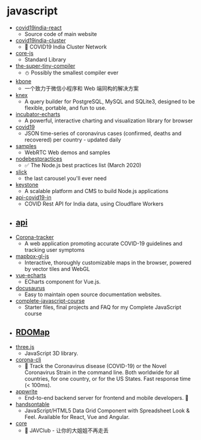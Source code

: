 # javascript
- [covid19india-react](https://github.com/covid19india/covid19india-react)
  - Source code of main website
- [covid19india-cluster](https://github.com/someshkar/covid19india-cluster)
  - 🔬 COVID19 India Cluster Network
- [core-js](https://github.com/zloirock/core-js)
  - Standard Library
- [the-super-tiny-compiler](https://github.com/jamiebuilds/the-super-tiny-compiler)
  - ⛄️ Possibly the smallest compiler ever
- [kbone](https://github.com/Tencent/kbone)
  - 一个致力于微信小程序和 Web 端同构的解决方案
- [knex](https://github.com/knex/knex)
  - A query builder for PostgreSQL, MySQL and SQLite3, designed to be flexible, portable, and fun to use.
- [incubator-echarts](https://github.com/apache/incubator-echarts)
  - A powerful, interactive charting and visualization library for browser
- [covid19](https://github.com/pomber/covid19)
  - JSON time-series of coronavirus cases (confirmed, deaths and recovered) per country - updated daily
- [samples](https://github.com/webrtc/samples)
  - WebRTC Web demos and samples
- [nodebestpractices](https://github.com/goldbergyoni/nodebestpractices)
  - ✅ The Node.js best practices list (March 2020)
- [slick](https://github.com/kenwheeler/slick)
  - the last carousel you'll ever need
- [keystone](https://github.com/keystonejs/keystone)
  - A scalable platform and CMS to build Node.js applications
- [api-covid19-in](https://github.com/amodm/api-covid19-in)
  - COVID Rest API for India data, using Cloudflare Workers
- [api](https://github.com/covid19india/api)
  - 
- [Corona-tracker](https://github.com/COVID-19-electronic-health-system/Corona-tracker)
  - A web application promoting accurate COVID-19 guidelines and tracking user symptoms
- [mapbox-gl-js](https://github.com/mapbox/mapbox-gl-js)
  - Interactive, thoroughly customizable maps in the browser, powered by vector tiles and WebGL
- [vue-echarts](https://github.com/ecomfe/vue-echarts)
  - ECharts component for Vue.js.
- [docusaurus](https://github.com/facebook/docusaurus)
  - Easy to maintain open source documentation websites.
- [complete-javascript-course](https://github.com/jonasschmedtmann/complete-javascript-course)
  - Starter files, final projects and FAQ for my Complete JavaScript course
- [RDOMap](https://github.com/jeanropke/RDOMap)
  - 
- [three.js](https://github.com/mrdoob/three.js)
  - JavaScript 3D library.
- [corona-cli](https://github.com/ahmadawais/corona-cli)
  - 🦠 Track the Coronavirus disease (COVID-19) or the Novel Coronavirus Strain in the command line. Both worldwide for all countries, for one country, or for the US States. Fast response time (< 100ms).
- [appwrite](https://github.com/appwrite/appwrite)
  - End-to-end backend server for frontend and mobile developers. 🚀
- [handsontable](https://github.com/handsontable/handsontable)
  - JavaScript/HTML5 Data Grid Component with Spreadsheet Look & Feel. Available for React, Vue and Angular.
- [core](https://github.com/JAVClub/core)
  - 🔞 JAVClub - 让你的大姐姐不再走丢
